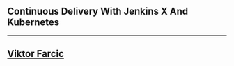 ## Continuous Delivery With Jenkins X And Kubernetes

---

## [Viktor Farcic](http://technologyconversations.com/about/)
